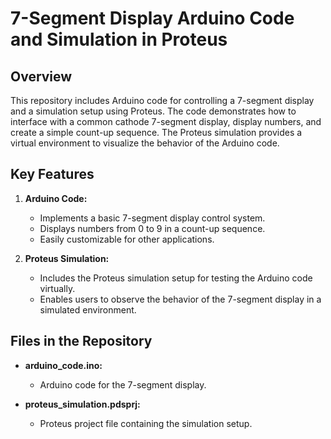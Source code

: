 # 7-Segment Display Arduino Code and Simulation in Proteus

## Overview
This repository includes Arduino code for controlling a 7-segment display and a simulation setup using Proteus. The code demonstrates how to interface with a common cathode 7-segment display, display numbers, and create a simple count-up sequence. The Proteus simulation provides a virtual environment to visualize the behavior of the Arduino code.

## Key Features
1. **Arduino Code:**
   - Implements a basic 7-segment display control system.
   - Displays numbers from 0 to 9 in a count-up sequence.
   - Easily customizable for other applications.

2. **Proteus Simulation:**
   - Includes the Proteus simulation setup for testing the Arduino code virtually.
   - Enables users to observe the behavior of the 7-segment display in a simulated environment.

## Files in the Repository
- **arduino_code.ino:**
  - Arduino code for the 7-segment display.

- **proteus_simulation.pdsprj:**
  - Proteus project file containing the simulation setup.
